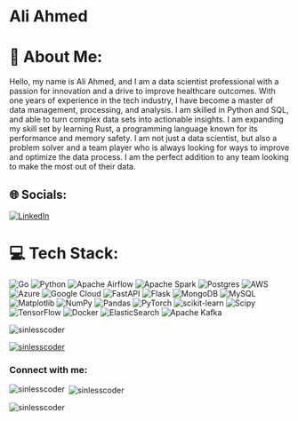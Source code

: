 # Ali Ahmed

# 💫 About Me:
Hello, my name is Ali Ahmed, and I am a data scientist professional with a passion for innovation and a drive to improve healthcare outcomes. With one years of experience in the tech industry, I have become a master of data management, processing, and analysis. I am skilled in Python and SQL, and able to turn complex data sets into actionable insights. I am expanding my skill set by learning Rust, a programming language known for its performance and memory safety. I am not just a data scientist, but also a problem solver and a team player who is always looking for ways to improve and optimize the data process. I am the perfect addition to any team looking to make the most out of their data.


## 🌐 Socials:
[![LinkedIn](https://img.shields.io/badge/LinkedIn-%230077B5.svg?logo=linkedin&logoColor=white)](https://www.linkedin.com/in/ali-ahmed5) 

# 💻 Tech Stack:
![Go](https://img.shields.io/badge/go-%23000000.svg?style=for-the-badge&logo=go&logoColor=white)  ![Python](https://img.shields.io/badge/python-3670A0?style=for-the-badge&logo=python&logoColor=ffdd54) ![Apache Airflow](https://img.shields.io/badge/Apache%20Airflow-017CEE?style=for-the-badge&logo=Apache%20Airflow&logoColor=white) ![Apache Spark](https://img.shields.io/badge/Apache%20Spark-FDEE21?style=for-the-badge&logo=apachespark&logoColor=black) ![Postgres](https://img.shields.io/badge/postgres-%23316192.svg?style=for-the-badge&logo=postgresql&logoColor=white) ![AWS](https://img.shields.io/badge/AWS-%23FF9900.svg?style=for-the-badge&logo=amazon-aws&logoColor=white) ![Azure](https://img.shields.io/badge/azure-%230072C6.svg?style=for-the-badge&logo=microsoftazure&logoColor=white) ![Google Cloud](https://img.shields.io/badge/GoogleCloud-%234285F4.svg?style=for-the-badge&logo=google-cloud&logoColor=white) ![FastAPI](https://img.shields.io/badge/FastAPI-005571?style=for-the-badge&logo=fastapi) ![Flask](https://img.shields.io/badge/flask-%23000.svg?style=for-the-badge&logo=flask&logoColor=white) ![MongoDB](https://img.shields.io/badge/MongoDB-%234ea94b.svg?style=for-the-badge&logo=mongodb&logoColor=white) ![MySQL](https://img.shields.io/badge/mysql-%2300000f.svg?style=for-the-badge&logo=mysql&logoColor=white) ![Matplotlib](https://img.shields.io/badge/Matplotlib-%23ffffff.svg?style=for-the-badge&logo=Matplotlib&logoColor=black) ![NumPy](https://img.shields.io/badge/numpy-%23013243.svg?style=for-the-badge&logo=numpy&logoColor=white) ![Pandas](https://img.shields.io/badge/pandas-%23150458.svg?style=for-the-badge&logo=pandas&logoColor=white) ![PyTorch](https://img.shields.io/badge/PyTorch-%23EE4C2C.svg?style=for-the-badge&logo=PyTorch&logoColor=white) ![scikit-learn](https://img.shields.io/badge/scikit--learn-%23F7931E.svg?style=for-the-badge&logo=scikit-learn&logoColor=white) ![Scipy](https://img.shields.io/badge/SciPy-%230C55A5.svg?style=for-the-badge&logo=scipy&logoColor=%white) ![TensorFlow](https://img.shields.io/badge/TensorFlow-%23FF6F00.svg?style=for-the-badge&logo=TensorFlow&logoColor=white) ![Docker](https://img.shields.io/badge/docker-%230db7ed.svg?style=for-the-badge&logo=docker&logoColor=white) ![ElasticSearch](https://img.shields.io/badge/-ElasticSearch-005571?style=for-the-badge&logo=elasticsearch) ![Apache Kafka](https://img.shields.io/badge/Apache%20Kafka-000?style=for-the-badge&logo=apachekafka)

<p align="left"> 
  <img src="https://komarev.com/ghpvc/?username=sinlesscoder&label=Profile%20views&color=0e75b6&style=flat" alt="sinlesscoder" /> 
</p>

<p align="left"> 
  <a href="https://github.com/ryo-ma/github-profile-trophy">
    <img src="https://github-profile-trophy.vercel.app/?username=sinlesscoder&theme=darkhub" alt="sinlesscoder" />
  </a> 
</p>

<h3 align="left">Connect with me:</h3>
<p align="left">
</p>

<p>
  <img align="left" src="https://github-readme-stats.vercel.app/api/top-langs?username=sinlesscoder&show_icons=true&locale=en&layout=compact&theme=dark" alt="sinlesscoder" />
</p>

<p>&nbsp;<img align="center" src="https://github-readme-stats.vercel.app/api?username=sinlesscoder&show_icons=true&locale=en&theme=dark" alt="sinlesscoder" /></p>

<p><img align="center" src="https://github-readme-streak-stats.herokuapp.com/?user=sinlesscoder&theme=dark" alt="sinlesscoder" /></p>
